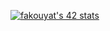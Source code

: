 [![fakouyat's 42 stats](https://badge42.vercel.app/api/v2/cl43btit7002109mldaxlblot/stats?cursusId=21&coalitionId=150)](https://github.com/JaeSeoKim/badge42)
